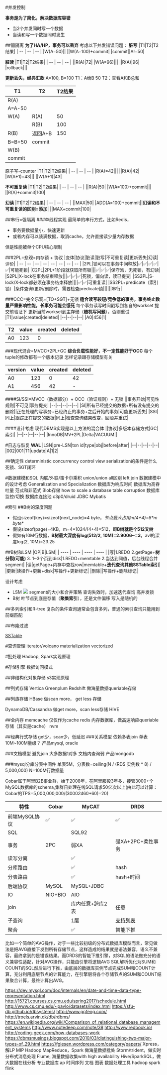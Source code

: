 #并发控制

**事务是为了简化，解决数据库容错**
* 当2个并发同时写一个数据
* 当读和写一个数据同时发生

##弱隔离
**为了HA/HP，事务可以丢弃**
考虑以下并发错误问题：
**脏写**
|T1|T2|T2结果|
| -- | -- | -- |
|W(A=50)||
||W(A=100)+commit|
|commit||A!=50|

**脏读**
|T1|T2|T2结果|
| -- | -- | -- |
||R(A)|72|
|W(A=96)|||
||R(A)|96|
|rollback|||

**更新丢失，经典汇款**
A=100, B=100
T1：A给B 50
T2：查看A和B总和

|T1|T2|T2结果|
| -- | -- | -- |
|R(A)|||
|A=A-50||
|W(A)|R(A)|50|
||R(B)|100|
|R(B)|返回A+B|150|
|B=B+50|commit|
|W(B)||
|commit||

原子写-counter
|T1|T2|T2结果|
| -- | -- | -- |
|R(A)=42|||
||R(A)|42|
|W(A+1)=43|||
||W(A+1)|43|

**不可重复读**
|T1|T2|T2结果|
| -- | -- | -- |
||R(A)|50|
|W(A=100)+commit|||
||R(A)+commit|100|

**幻读**
|T1|T2|T2结果|
| -- | -- | -- |
||MAX|50|
|ADD(A=100)+commit||**幻读和不可重复读的区别=添加**|
||MAX+commit|100|

##串行=强隔离
###单线程实现
最简单的串行方式，比如Redis，
* 事务要数据量小，快速更新
* 或者内存可以装满数据，取消cache，允许直接读少量内存数据

但是性能被单个CPU核心限制

###2PL=悲观=内存锁 + 协议
|变体|协议|脏读|脏写|不可重复读|更新丢失|幻读|评价|
| -- | -- | -- | -- | -- | -- | -- | -- |
|2PL|锁可以在事务中间释放|✅|✅|✅|✅|✅|可能死锁|
|C2PL|2PL+1阶段就获取所有锁|||✅|✅|✅|保守派，无死锁，有幻读|
|S2PL|X-lock在事务结束释放|||✅|✅|✅|死锁，偏向读，读已提交|
|SS2PL|S-lock/X-lock都必须在事务结束释放||||✅|✅|可重复读|
|SS2PL+predicate（索引锁）|条件查询/更新/删除时，需要检查predicate锁||||||串行|

###OCC=完全乐观=[TO+SGT]+无锁
**适合读写较短/竞争低的事务，事务终止数量严重影响性能，长事务可能会饿死**
每个事务读写时间戳写到各自的workset
提交前验证下
更新当前workset到主存储（**随机写问题**），否则重试
|T1|value|created|deleted|
|--|--|--|--|
|A0|456|1|

|T2|value|created|deleted|
|--|--|--|--|
|A0|123|0|

###现代混合=MVCC+2PL+GC
**综合负载性能好，不一定性能好于OCC**
每个tuple的修改都有一个版本记录
怎样记录跟存储模型有关

|version|value|created|deleted|
|--|--|--|--|
|A0|123|0|42|
|A1|456|42|-|

####SI/SSI=MVCC（数据部分）+ OCC（验证规则）+ 无锁
||事务开始|可见性规则|不可见|事务提交|
|--|--|--|--|--|
|SI|所有已经提交的数据+所有没有提交的删除||正在处理的写事务+已经终止的事务+之后开始的事务|可能更新丢失|
|SSI|同上|跟踪正在提交的数据|同上|检查查询结果改变，回滚并重试|

####设计考虑
现代DBMS实现是以上方法的混合体
||协议|多版本存储方式|GC|索引|
|--|--|--|--|--|
|InnoDB|MV+2PL|Delta|VACUUM||

#日志与恢复
**WAL**
|LSN|pre-LSN|txn id|type|obj|before|after|
|--|--|--|--|--|
|002|001|T1|update|A|1|2|

##确定性
deterministic concurrency control
view serialization的条件是什么
死锁、SGT闭环

#数据建模和SQL
内联/外联/笛卡尔乘积
union/union all区别
left join
数据建模中的设计考虑
Generalization and Specialization
数据库为响应时间
数据库为高吞吐量
范式和非范式
Blob存储
how to scale a database
table corruption
数据库监控/切换
数据库连接池
c3p0/druid
JDBC
Mybatis

#索引
##B树的深度问题
* 假设sizeof(key)=sizeof(next_node)=4 byte，**节点最大占用m*(4+4)=8*m byte**
* 假设sizeof(page)=4KB，m=4*1024/(4+4)=512，即**B树就是个512叉树**
* 假如有10M行数据，**B树最大深度有log(512/2, 10M)=2.9006~=3**，avl的深度log(2, 10M)=23.25

##B树和LSM
|OP|B|LSM|
| ---- | ---- | ---- | ---- |
|写|1.REDO 2.getPage+**树分裂(可能)** 3. 1~3个页到disk|1.REDO+memtable 2.当达到阈值，后台线程合并segment|
|读|getPage+内存中查找row|memtable+**迭代查询其他SSTable索引**|
|更新|读操作+更新+disk|写操作+更新标记|
|删除||写操作+删除标记|

设计考虑
- LSM
![](https://images0.cnblogs.com/blog/312753/201304/16145934-37d2fd126af44802b8d372329b59ccb4.png)
segment的大小和合并策略
查询失效时，加速迭代查询
高并发锁
- B树
叶节点到底是存值（**聚集索引**），还是文件偏移
写入是随机的

##多列索引和R-tree
复杂的条件查询通常会包含多列，普通的索引查询只能用到前缀匹配

##布隆过滤

[SSTable](http://www.igvita.com/2012/02/06/sstable-and-log-structured-storage-leveldb/)

#查询管理
iterator/volcano
materialization
vectorized

#批处理
Hadoop, Spark实现原理

#存储引擎
数据访问模式

##非结构化对象存储
s3实现原理

##列式存储
Vertica
Greenplum
Redshift 做海量数据queriable存储

##列族存储
HBase 做scan more， get less 存储

DynamoDB/Cassandra 做get more，scan less存储
HIVE

##全内存
memcache 仅仅作为cache
redis
内存数据库，做高速响应queriable存储（其实是cache）
nvm

##经典行式存储
get少，scan少，低延迟
###关系模型
依赖多表join
单表10M~100M量级？
产品mysql, oracle

###文档模型
避免join
大多数据1对多
文档内查询弱
产品mongodb

###mysql分库分表中间件
单表5M，分表数=ceiling(N / (RDS 实例数 * 8) / 5,000,000)
N=100M行数据量

Cobar属于阿里B2B事业群，始于2008年，在阿里服役3年多，接管3000+个MySQL数据库的schema,集群日处理在线SQL请求50亿次以上(由此可以计算：Cobar的TPS=5,000,000,000/(3000*24*60*60)=20)

|特性|Cobar|MyCAT|DRDS|
| ---- | ---- | ---- | ---- |
|前端MySQL协议|✅|✅|✅|
|SQL||SQL92||
|事务|2PC|弱XA|强XA+2PC+柔性事务|
|读写分离||✅||
|分库路由||✅|hash|
|分表路由||✅|hash+时间|
|后端协议|MySQL|MySQL+JDBC||
|IO|NIO+BIO|AIO||
|join||库内任意+跨库2表|任意|
|子查询||1层|[支持列表](https://help.aliyun.com/document_detail/71295.html?spm=a2c4g.11186623.2.11.75093f68Qi2HQX)|
|聚合||✅|智能下推|

比如一个简单的AVG操作，对于一些比较初级的分布式数据库模型而言，常见做法是把AVG直接下发到所有存储节点，这样造成的结果就是语法兼容，语义不兼容，最终拿到的是错误结果。而DRDS的智能下推引擎，对SQL的语法做充分的语义兼容性适配，针对AVG操作，只能由引擎将逻辑AVG SQL解析优化为SUM和COUNT的SQL然后进行下推，由底层的数据库实例节点完成SUM和COUNT计算，充分利用底层节点的计算能力，在引擎层将各个存储节点的SUM和COUNT结果聚合计算，最终计算出AVG。

https://dev.mysql.com/doc/internals/en/date-and-time-data-type-representation.html
http://15721.courses.cs.cmu.edu/spring2017/schedule.html
http://www.cs.cmu.edu/~pavlo/datasets/index.html
https://sfu-db.github.io/dbsystems/
http://www.gpfeng.com/
http://troels.arvin.dk/db/rdbms/
https://en.wikipedia.org/wiki/Comparison_of_relational_database_management_systems
http://www.notedeep.com/note/38
http://www.redbook.io/
http://coding-geek.com/how-databases-work
https://dbmsmusings.blogspot.com/2010/03/distinguishing-two-major-types-of_29.html
https://fgiesen.wordpress.com/category/papers/
Xpress， 解LP MIP
Hadoop MapReduce，Spark 做海量数据批处
Storm/trident，做实时分布式消息处理 
Flume, 海量数据收集with high availability
Hive/SparkSQL，做大数据在线分析 
专业数据库 ap 时间序列 文档 图表 数据处理工具 hadoop spark flink